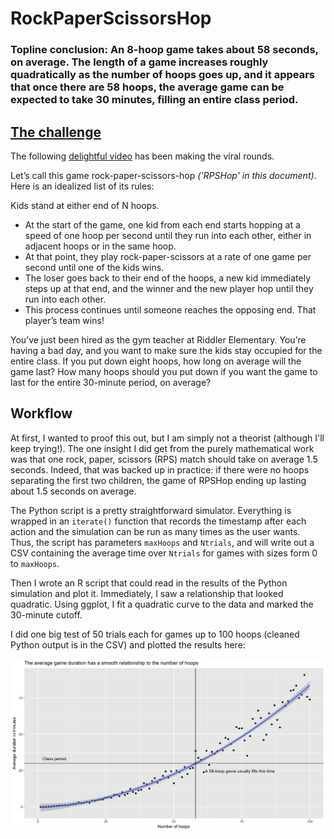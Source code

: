 # RockPaperScissorsHop

### Topline conclusion: An 8-hoop game takes about 58 seconds, on average. The length of a game increases roughly quadratically as the number of hoops goes up, and it appears that once there are 58 hoops, the average game can be expected to take 30 minutes, filling an entire class period.

## [The challenge](https://fivethirtyeight.com/features/how-many-hoops-will-kids-jump-through-to-play-rock-paper-scissors/)

The following [delightful video](https://www.youtube.com/watch?v=PcIord7RNAI) has been making the viral rounds.

Let’s call this game rock-paper-scissors-hop *('RPSHop' in this document)*. Here is an idealized list of its rules:

Kids stand at either end of N hoops.
  - At the start of the game, one kid from each end starts hopping at a speed of one hoop per second until they run into each other, either in adjacent hoops or in the same hoop.
  - At that point, they play rock-paper-scissors at a rate of one game per second until one of the kids wins.
  - The loser goes back to their end of the hoops, a new kid immediately steps up at that end, and the winner and the new player hop until they run into each other.
  - This process continues until someone reaches the opposing end. That player’s team wins!

You’ve just been hired as the gym teacher at Riddler Elementary. You’re having a bad day, and you want to make sure the kids stay occupied for the entire class. If you put down eight hoops, how long on average will the game last? How many hoops should you put down if you want the game to last for the entire 30-minute period, on average?

## Workflow

At first, I wanted to proof this out, but I am simply not a theorist (although I'll keep trying!). The one insight I did get from the purely mathematical work was that one rock, paper, scissors (RPS) match should take on average 1.5 seconds. Indeed, that was backed up in practice: if there were no hoops separating the first two children, the game of RPSHop ending up lasting about 1.5 seconds on average.

The Python script is a pretty straightforward simulator. Everything is wrapped in an `iterate()` function that records the timestamp after each action and the simulation can be run as many times as the user wants. Thus, the script has parameters `maxHoops` and `Ntrials`, and will write out a CSV containing the average time over `Ntrials` for games with sizes form 0 to `maxHoops`.

Then I wrote an R script that could read in the results of the Python simulation and plot it. Immediately, I saw a relationship that looked quadratic. Using ggplot, I fit a quadratic curve to the data and marked the 30-minute cutoff.

I did one big test of 50 trials each for games up to 100 hoops (cleaned Python output is in the CSV) and plotted the results here:

![Full plot of trials](FullPlot.png)
